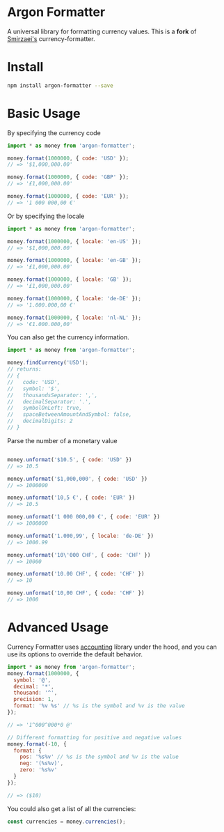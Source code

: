 # Argon Formatter

A universal library for formatting currency values. This is a <b>fork</b> of <a href="https://github.com/smirzaei/currency-formatter">Smirzaei's</a> currency-formatter.

Install
=

```bash
npm install argon-formatter --save
```

Basic Usage
=

By specifying the currency code

```js
import * as money from 'argon-formatter';

money.format(1000000, { code: 'USD' });
// => '$1,000,000.00'

money.format(1000000, { code: 'GBP' });
// => '£1,000,000.00'

money.format(1000000, { code: 'EUR' });
// => '1 000 000,00 €'
```

Or by specifying the locale
```js
import * as money from 'argon-formatter';

money.format(1000000, { locale: 'en-US' });
// => '$1,000,000.00'

money.format(1000000, { locale: 'en-GB' });
// => '£1,000,000.00'

money.format(1000000, { locale: 'GB' });
// => '£1,000,000.00'

money.format(1000000, { locale: 'de-DE' });
// => '1.000.000,00 €'

money.format(1000000, { locale: 'nl-NL' });
// => '€1.000.000,00'
```

You can also get the currency information.

```js
import * as money from 'argon-formatter';

money.findCurrency('USD');
// returns:
// {
//   code: 'USD',
//   symbol: '$',
//   thousandsSeparator: ',',
//   decimalSeparator: '.',
//   symbolOnLeft: true,
//   spaceBetweenAmountAndSymbol: false,
//   decimalDigits: 2
// }

```

Parse the number of a monetary value

```js

money.unformat('$10.5', { code: 'USD' })
// => 10.5

money.unformat('$1,000,000', { code: 'USD' })
// => 1000000

money.unformat('10,5 €', { code: 'EUR' })
// => 10.5

money.unformat('1 000 000,00 €', { code: 'EUR' })
// => 1000000

money.unformat('1.000,99', { locale: 'de-DE' })
// => 1000.99

money.unformat('10\'000 CHF', { code: 'CHF' })
// => 10000

money.unformat('10.00 CHF', { code: 'CHF' })
// => 10

money.unformat('10,00 CHF', { code: 'CHF' })
// => 1000

```

Advanced Usage
=
Currency Formatter uses [accounting](https://github.com/openexchangerates/accounting.js) library under the hood, and you can use its options to override the default behavior.

```JAVASCRIPT
import * as money from 'argon-formatter';
money.format(1000000, {
  symbol: '@',
  decimal: '*',
  thousand: '^',
  precision: 1,
  format: '%v %s' // %s is the symbol and %v is the value
});

// => '1^000^000*0 @'

// Different formatting for positive and negative values
money.format(-10, {
  format: {
    pos: '%s%v' // %s is the symbol and %v is the value
    neg: '(%s%v)',
    zero: '%s%v'
  }
});

// => ($10)
```

You could also get a list of all the currencies:

```js
const currencies = money.currencies();
```
